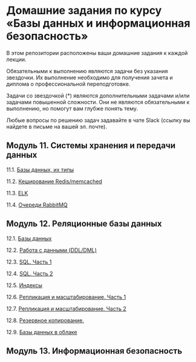 # Домашние задания по курсу «Базы данных и информационная безопасность»

В этом репозитории расположены ваши домашние задания к каждой лекции. 

Обязательными к выполнению являются задачи без указания звездочки. Их выполнение необходимо для получения зачета и диплома о профессиональной переподготовке.

Задачи со звездочкой (*) являются дополнительными задачами и/или задачами повышенной сложности. Они не являются обязательными к выполнению, но помогут вам глубже понять тему.

Любые вопросы по решению задач задавайте в чате Slack (ссылку вы найдете в письме на вашей эл. почте).

## Модуль 11. Системы хранения и передачи данных

11.1. [Базы данных, их типы]()

11.2. [Кеширование Redis/memcached]()

11.3. [ELK]()

11.4. [Очереди RabbitMQ]()


## Модуль 12. Реляционные базы данных

12.1. [Базы данных]()

12.2. [Работа с данными (DDL/DML)]()

12.3. [SQL. Часть 1]()

12.4. [SQL. Часть 2]()

12.5. [Индексы]()

12.6. [Репликация и масштабирование. Часть 1]()

12.7. [Репликация и масштабирование. Часть 2]()

12.8. [Резервное копирование. ]()

12.9. [Базы данных в облаке]()


## Модуль 13. Информационная безопасность
